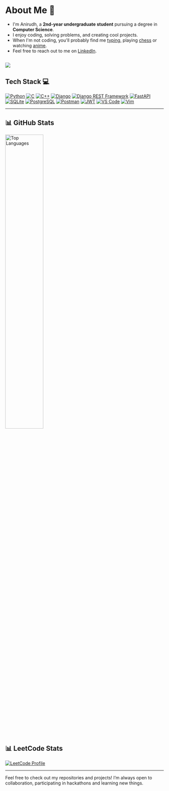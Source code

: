 # About Me 🌟

- I'm Anirudh, a **2nd-year undergraduate student** pursuing a degree in **Computer Science**. 
- I enjoy coding, solving problems, and creating cool projects.
- When I'm not coding, you'll probably find me [typing](https://monkeytype.com/profile/dyno143), playing [chess](https://lichess.org/@/Anirudh_3205) or watching [anime](https://anilist.co/user/dynamite012/).
- Feel free to reach out to me on [LinkedIn](https://www.linkedin.com/in/anirudh-kashyap-a59313295/).

![](https://komarev.com/ghpvc/?username=dynamite-123&color=blue)
---

## Tech Stack 💻
<p align="left">
  <a href="https://www.python.org/"><img src="https://img.shields.io/badge/Python-3776AB?style=flat&logo=python&logoColor=white" alt="Python" /></a>
  <a href="https://www.cprogramming.com/"><img src="https://img.shields.io/badge/C-00599C?style=flat&logo=c&logoColor=white" alt="C" /></a>
  <a href="https://isocpp.org/"><img src="https://img.shields.io/badge/C%2B%2B-F34B7D?style=flat&logo=c%2B%2B&logoColor=white" alt="C++" /></a>
  <a href="https://www.djangoproject.com/"><img src="https://img.shields.io/badge/Django-092E20?style=flat&logo=django&logoColor=white" alt="Django" /></a>
  <a href="https://www.django-rest-framework.org/"><img src="https://img.shields.io/badge/Django%20REST%20Framework-092E20?style=flat&logo=django&logoColor=white" alt="Django REST Framework" /></a>
  <a href="https://fastapi.tiangolo.com/"><img src="https://img.shields.io/badge/FastAPI-009688?style=flat&logo=fastapi&logoColor=white" alt="FastAPI" /></a>
  <a href="https://www.sqlite.org/"><img src="https://img.shields.io/badge/SQLite-003B57?style=flat&logo=sqlite&logoColor=white" alt="SQLite" /></a>
  <a href="https://www.postgresql.org/"><img src="https://img.shields.io/badge/PostgreSQL-336791?style=flat&logo=postgresql&logoColor=white" alt="PostgreSQL" /></a>
  <a href="https://www.postman.com/"><img src="https://img.shields.io/badge/Postman-FF6C37?style=flat&logo=postman&logoColor=white" alt="Postman" /></a>
  <a href="https://jwt.io/"><img src="https://img.shields.io/badge/JSON%20Web%20Tokens-000000?style=flat&logo=json-web-tokens&logoColor=white" alt="JWT" /></a>
  <a href="https://code.visualstudio.com/"><img src="https://img.shields.io/badge/VS%20Code-0078D4?style=flat&logo=visual-studio-code&logoColor=white" alt="VS Code" /></a>
  <a href="https://www.vim.org/"><img src="https://img.shields.io/badge/Vim-019733?style=flat&logo=vim&logoColor=white" alt="Vim" /></a>
</p>

---

## 📊 GitHub Stats
<p align="left">
  <img src="https://github-readme-stats.vercel.app/api/top-langs/?username=dynamite-123&layout=compact&theme=radical" alt="Top Languages" width="49%" />
</p>

## 📊 LeetCode Stats
[![LeetCode Profile](https://leetcard.jacoblin.cool/dyno143?theme=dark&ext=heatmap)](https://leetcode.com/dyno143/)

---

Feel free to check out my repositories and projects! I’m always open to collaboration, participating in hackathons and learning new things.
